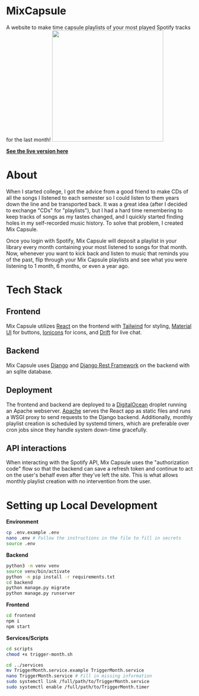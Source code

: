 # MixCapsule
A website to make time capsule playlists of your most played Spotify tracks for the last month!
<a href="https://mixcapsule.paulbiberstein.me">
<img width="300" src="https://paulbiberstein.me/resources/MixCapsuleLogo.png"></a>

**[See the live version here](https://mixcapsule.paulbiberstein.me)**

# About
When I started college, I got the advice from a good friend to make CDs of all the songs I listened to each semester so I could listen to them years down the line and be transported back. It was a great idea (after I decided to exchange "CDs" for "playlists"), but I had a hard time remembering to keep tracks of songs as my tastes changed, and I quickly started finding holes in my self-recorded music history. To solve that problem, I created Mix Capsule.


Once you login with Spotify, Mix Capsule will deposit a playlist in your library every month containing your most listened to songs for that month. Now, whenever you want to kick back and listen to music that reminds you of the past, flip through your Mix Capsule playlists and see what you were listening to 1 month, 6 months, or even a year ago.

# Tech Stack
## Frontend
Mix Capsule utilizes [React](https://reactjs.org/) on the frontend with [Tailwind](https://material-ui.com/) for styling, [Material UI](https://material-ui.com/) for buttons, [Ionicons](https://ionicons.com/) for icons, and [Drift](https://www.drift.com/) for live chat.
## Backend
Mix Capsule uses [Django](https://www.djangoproject.com/) and [Django Rest Framework](https://www.django-rest-framework.org/) on the backend with an sqlite database.

## Deployment
The frontend and backend are deployed to a [DigitalOcean](https://www.digitalocean.com/) droplet running an Apache webserver. [Apache](https://httpd.apache.org/) serves the React app as static files and runs a WSGI proxy to send requests to the Django backend. Additionally, monthly playlist creation is scheduled by systemd timers, which are preferable over cron jobs since they handle system down-time gracefully.

## API interactions
When interacting with the Spotify API, Mix Capsule uses the "authorization code" flow so that the backend can save a refresh token and continue to act on the user's behalf even after they've left the site. This is what allows monthly playlist creation with no intervention from the user. 

# Setting up Local Development
**Environment**
```bash
cp .env.example .env
nano .env # Follow the instructions in the file to fill in secrets
source .env
```

**Backend**
```bash
python3 -m venv venv
source venv/bin/activate
python -m pip install -r requirements.txt
cd backend
python manage.py migrate
python manage.py runserver
```

**Frontend**
```bash
cd frontend
npm i
npm start
```

**Services/Scripts**
```bash
cd scripts
chmod +x trigger-month.sh

cd ../services
mv TriggerMonth.service.example TriggerMonth.service
nano TriggerMonth.service # Fill in missing information
sudo systemctl link /full/path/to/TriggerMonth.service
sudo systemctl enable /full/path/to/TriggerMonth.timer
```